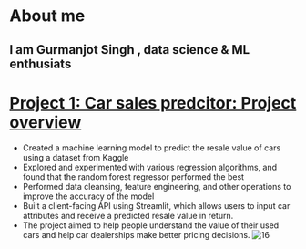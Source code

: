 # About me
## I am Gurmanjot Singh , data science & ML enthusiats


# [Project 1: Car sales predcitor: Project overview](https://github.com/Gurmancheema/Car-Sales-Predictor-WebApp-using-Random-Forest-Regressor)

- Created a machine learning model to predict the resale value of cars using a dataset from Kaggle
- Explored and experimented with various regression algorithms, and found that the random forest regressor performed the best
- Performed data cleansing, feature engineering, and other operations to improve the accuracy of the model
- Built a client-facing API using Streamlit, which allows users to input car attributes and receive a predicted resale value in return.
- The project aimed to help people understand the value of their used cars and help car dealerships make better pricing decisions.
![16](https://user-images.githubusercontent.com/48720243/229799778-24a32767-340c-4a82-bb39-b158fe6670ba.PNG)
